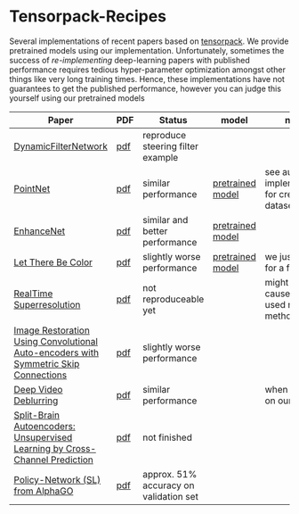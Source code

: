 # Tensorpack-Recipes

Several implementations of recent papers based on [tensorpack](https://github.com/ppwwyyxx/tensorpack). We provide pretrained models using our implementation. Unfortunately, sometimes the success of *re-implementing* deep-learning papers with published performance requires tedious hyper-parameter optimization amongst other things like very long training times. Hence, these implementations have not guarantees to get the published performance, however you can judge this yourself using our pretrained models

| Paper  | PDF | Status | model | notes |
| ------ | ------ | ----- | ----- | ----- |
| [DynamicFilterNetwork](DynamicFilterNetwork) | [pdf](https://arxiv.org/abs/1605.09673) | reproduce steering filter example  |  | 
| [PointNet](PointNet) | [pdf](https://arxiv.org/abs/1612.00593) | similar performance  | [pretrained model](http://files.patwie.com/model/pointnet.npy) | see author's implementation for creating the datasets | 
| [EnhanceNet](EnhanceNet) | [pdf](https://arxiv.org/abs/1612.07919) | similar and better performance  | [pretrained model](http://files.patwie.com/model/enet-pat.npy) | 
| [Let There Be Color](LetThereBeColor) | [pdf](http://hi.cs.waseda.ac.jp/~iizuka/projects/colorization/en/) | slightly worse performance | [pretrained model](http://files.patwie.com/model/let-there-be-color.npy) | we just trained for a few days |
| [RealTime Superresolution](SubPixelSuperResolution) | [pdf](https://arxiv.org/abs/1609.05158) | not reproduceable yet | | might be caused by the used resizing method
| [Image Restoration Using Convolutional Auto-encoders with Symmetric Skip Connections](ImageRestorationSymmetricSkip) | [pdf](https://arxiv.org/abs/1606.08921) | slightly worse performance | |
| [Deep Video Deblurring](DeepVideoDeblurring) | [pdf](https://arxiv.org/abs/1611.08387) | similar performance | | when trained on our [dataset](https://github.com/cgtuebingen/learning-blind-motion-deblurring) |
| [Split-Brain Autoencoders: Unsupervised Learning by Cross-Channel Prediction](SplitBrainAutoEncoder) | [pdf](https://arxiv.org/abs/1611.09842) | not finished | |
| [Policy-Network (SL) from AlphaGO](AlphaGO) | [pdf](https://gogameguru.com/i/2016/03/deepmind-mastering-go.pdf) | approx. 51% accuracy on validation set | |